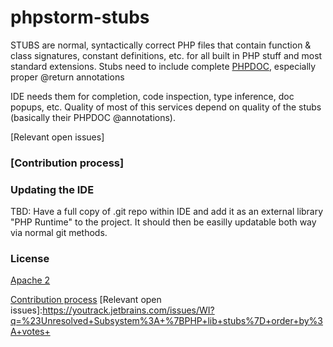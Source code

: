 # phpstorm-stubs

STUBS are normal, syntactically correct PHP files that contain function & class signatures, constant definitions, etc. for all built in PHP stuff and most standard extensions. Stubs need to include complete [PHPDOC], especially proper @return annotations

IDE needs them for completion, code inspection, type inference, doc popups, etc. Quality of most of this services depend on quality of the stubs (basically their PHPDOC @annotations).

[Relevant open issues]

### [Contribution process]

### Updating the IDE
TBD: Have a full copy of .git repo within IDE and add it as an external library "PHP Runtime" to the project. It should then be easilly updatable both way via normal git methods.

### License
[Apache 2]

[PHPDOC]:https://github.com/phpDocumentor/fig-standards/blob/master/proposed/phpdoc.md
[Apache 2]:https://www.apache.org/licenses/LICENSE-2.0
[Contribution process](CONTRIBUTING.md)
[Relevant open issues]:https://youtrack.jetbrains.com/issues/WI?q=%23Unresolved+Subsystem%3A+%7BPHP+lib+stubs%7D+order+by%3A+votes+